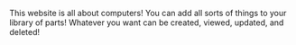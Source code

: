 This website is all about computers! You can add all sorts of things to your library of parts! Whatever you want can be created, viewed, updated, and deleted!